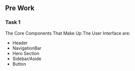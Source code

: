 ## Pre Work

### Task 1
The Core Components That Make Up The User Interface are:

- Header
- NavigationBar
- Hero Section
- Sidebar/Aside
- Button